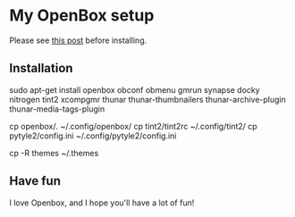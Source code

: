 # My OpenBox setup

Please see [this post](http://wealsodocookies.com/posts/openbox-a-windows-environment-for-hackers) before installing.

## Installation

sudo apt-get install openbox obconf obmenu gmrun synapse docky nitrogen tint2 xcompgmr thunar thunar-thumbnailers thunar-archive-plugin thunar-media-tags-plugin

cp openbox/*.* ~/.config/openbox/
cp tint2/tint2rc ~/.config/tint2/
cp pytyle2/config.ini ~/.config/pytyle2/config.ini

cp -R themes ~/.themes


## Have fun

I love Openbox, and I hope you'll have a lot of fun!
